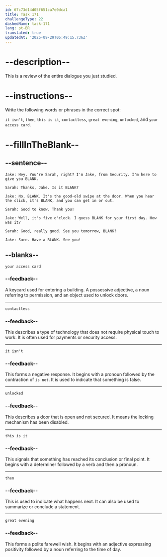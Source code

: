 ```yaml
---
id: 67c73d14d05f651ca7e0dca1
title: Task 171
challengeType: 22
dashedName: task-171
lang: pt-BR
translated: true
updatedAt: '2025-09-29T05:49:15.736Z'
---
```


<!-- REVIEW -->

# --description--  

This is a review of the entire dialogue you just studied.  

# --instructions--  

Write the following words or phrases in the correct spot:  

`it isn't`, `then`, `this is it`, `contactless`, `great evening`, `unlocked`, and `your access card`. 

# --fillInTheBlank--  

## --sentence--  

`Jake: Hey. You're Sarah, right? I'm Jake, from Security. I'm here to give you BLANK.`  

`Sarah: Thanks, Jake. Is it BLANK?`  

`Jake: No, BLANK. It's the good-old swipe at the door. When you hear the click, it's BLANK, and you can get in or out.`  

`Sarah: Good to know. Thank you!`  

`Jake: Well, it's five o'clock. I guess BLANK for your first day. How was it?`  

`Sarah: Good, really good. See you tomorrow, BLANK?`  

`Jake: Sure. Have a BLANK. See you!`  

## --blanks--  

`your access card`  

### --feedback--

A keycard used for entering a building. A possessive adjective, a noun referring to permission, and an object used to unlock doors.

---

`contactless`  

### --feedback--

This describes a type of technology that does not require physical touch to work. It is often used for payments or security access.  

---

`it isn't`  

### --feedback--

This forms a negative response. It begins with a pronoun followed by the contraction of `is not`. It is used to indicate that something is false.

---

`unlocked`  

### --feedback--

This describes a door that is open and not secured. It means the locking mechanism has been disabled.  

---

`this is it`  

### --feedback--

This signals that something has reached its conclusion or final point. It begins with a determiner followed by a verb and then a pronoun.

---

`then`  

### --feedback--

This is used to indicate what happens next. It can also be used to summarize or conclude a statement.  

---

`great evening`  

### --feedback--

This forms a polite farewell wish. It begins with an adjective expressing positivity followed by a noun referring to the time of day.
